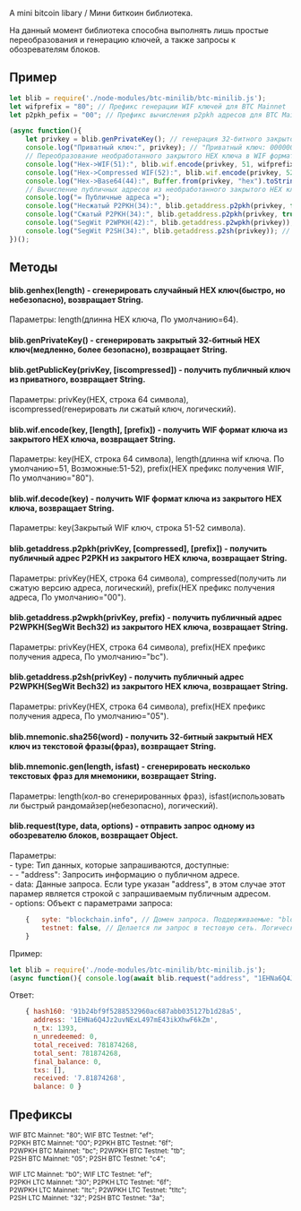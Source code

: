 A mini bitcoin libary / Мини биткоин библиотека.

На данный момент библиотека способна выполнять лишь простые переобразования и генерацию ключей, а также запросы к обозревателям блоков.

## Пример
```js
let blib = require('./node-modules/btc-minilib/btc-minilib.js');
let wifprefix = "80"; // Префикс генерации WIF ключей для BTC Mainnet
let p2pkh_pefix = "00"; // Префикс вычисления p2pkh адресов для BTC Mainnet

(async function(){
	let privkey = blib.genPrivateKey(); // генерация 32-битного закрытого ключа в виде строки HEX.
	console.log("Приватный ключ:", privkey); // "Приватный ключ: 0000000000000000000000000000000000000000000000000000000000000001"
	// Переобразование необработанного закрытого HEX ключа в WIF форматы(Для BTC Mainnet используется префикс "80"):
	console.log("Hex->WIF(51):", blib.wif.encode(privkey, 51, wifprefix)); // Несжатый WIF длинной 51 символ.
	console.log("Hex->Compressed WIF(52):", blib.wif.encode(privkey, 52, wifprefix)); // Сжатый WIF длинной 52 символа.
	console.log("Hex->Base64(44):", Buffer.from(privkey, "hex").toString("base64")); // Формат Base64 44 символа
	// Вычисление публичных адресов из необработанного закрытого HEX ключа(в скобках указана длинна адреса в символах):
	console.log("= Публичные адреса =");
	console.log("Несжатый P2PKH(34):", blib.getaddress.p2pkh(privkey, false, p2pkh_pefix)); // "Pay to Public Key Hash", "legacy" адреса.
	console.log("Сжатый P2PKH(34):", blib.getaddress.p2pkh(privkey, true, p2pkh_pefix)); // те же "Pay to Public Key Hash" адреса, только используется сжатый открытый ключ.
	console.log("SegWit P2WPKH(42):", blib.getaddress.p2wpkh(privkey)); // "Pay to Witness Public Key Hash", также "Bech32"
	console.log("SegWit P2SH(34):", blib.getaddress.p2sh(privkey)); // "Pay to Script Hash" адреса.
})();
```
## Методы
#### **blib.genhex(length)** - сгенерировать случайный HEX ключ(быстро, но небезопасно), возвращает String.
Параметры: length(длинна HEX ключа, По умолчанию=64).
#### **blib.genPrivateKey()** - сгенерировать закрытый 32-битный HEX ключ(медленно, более безопасно), возвращает String.
#### **blib.getPublicKey(privKey, [iscompressed])** - получить публичный ключ из приватного, возвращает String.
Параметры: privKey(HEX, строка 64 символа), iscompressed(генерировать ли сжатый ключ, логический).
#### **blib.wif.encode(key, [length], [prefix])** - получить WIF формат ключа из закрытого HEX ключа, возвращает String.
Параметры: key(HEX, строка 64 символа), length(длинна wif ключа. По умолчанию=51, Возможные:51-52), prefix(HEX префикс получения WIF, По умолчанию="80").
#### **blib.wif.decode(key)** - получить WIF формат ключа из закрытого HEX ключа, возвращает String.
Параметры: key(Закрытый WIF ключ, строка 51-52 символа).
#### **blib.getaddress.p2pkh(privKey, [compressed], [prefix])** - получить публичный адрес P2PKH из закрытого HEX ключа, возвращает String.
Параметры: privKey(HEX, строка 64 символа), compressed(получить ли сжатую версию адреса, логический), prefix(HEX префикс получения адреса, По умолчанию="00").
#### **blib.getaddress.p2wpkh(privKey, prefix)** - получить публичный адрес P2WPKH(SegWit Bech32) из закрытого HEX ключа, возвращает String.
Параметры: privKey(HEX, строка 64 символа), prefix(HEX префикс получения адреса, По умолчанию="bc").
#### **blib.getaddress.p2sh(privKey)** - получить публичный адрес P2WPKH(SegWit Bech32) из закрытого HEX ключа, возвращает String.
Параметры: privKey(HEX, строка 64 символа), prefix(HEX префикс получения адреса, По умолчанию="05").
#### **blib.mnemonic.sha256(word)** - получить 32-битный закрытый HEX ключ из текстовой фразы(фраз), возвращает String.
#### **blib.mnemonic.gen(length, isfast)** - сгенерировать несколько текстовых фраз для мнемоники, возвращает String.
Параметры: length(кол-во сгенерированных фраз), isfast(использовать ли быстрый рандомайзер(небезопасно), логический).
#### **blib.request(type, data, options)** - отправить запрос одному из обозревателю блоков, возвращает Object.
Параметры: \
	- type: Тип данных, которые запрашиваются, доступные:\
	- - "address": Запросить информацию о публичном адресе.\
	- data: Данные запроса. Если type указан "address", в этом случае этот парамер является строкой с запрашиваемым публичным адресом.\
	- options: Объект с параметрами запроса:
```js
	{   syte: "blockchain.info", // Домен запроса. Поддерживаемые: "blockchain.info", "blockstream.info", "bitaps.com", "mempool.space", "blockcypher.com".
		testnet: false, // Делается ли запрос в тестовую сеть. Логический.
	}
```
Пример:
```js
let blib = require('./node-modules/btc-minilib/btc-minilib.js');
(async function(){ console.log(await blib.request("address", "1EHNa6Q4Jz2uvNExL497mE43ikXhwF6kZm")); })();
```
Ответ: 
```js
	{ hash160: '91b24bf9f5288532960ac687abb035127b1d28a5',
	  address: '1EHNa6Q4Jz2uvNExL497mE43ikXhwF6kZm',
	  n_tx: 1393,
	  n_unredeemed: 0,
	  total_received: 781874268,
	  total_sent: 781874268,
	  final_balance: 0,
	  txs: [],
	  received: '7.81874268',
	  balance: 0 }
```
## Префиксы
<small>WIF BTC Mainnet: "80"; WIF BTC Testnet: "ef";</small>\
<small>P2PKH BTC Mainnet: "00"; P2PKH BTC Testnet: "6f";</small>\
<small>P2WPKH BTC Mainnet: "bc"; P2WPKH BTC Testnet: "tb";</small>\
<small>P2SH BTC Mainnet: "05"; P2SH BTC Testnet: "c4";</small>

<small>WIF LTC Mainnet: "b0"; WIF LTC Testnet: "ef";</small>\
<small>P2PKH LTC Mainnet: "30"; P2PKH LTC Testnet: "6f";</small>\
<small>P2WPKH LTC Mainnet: "ltc"; P2WPKH LTC Testnet: "tltc";</small>\
<small>P2SH LTC Mainnet: "32"; P2SH BTC Testnet: "3a";</small>